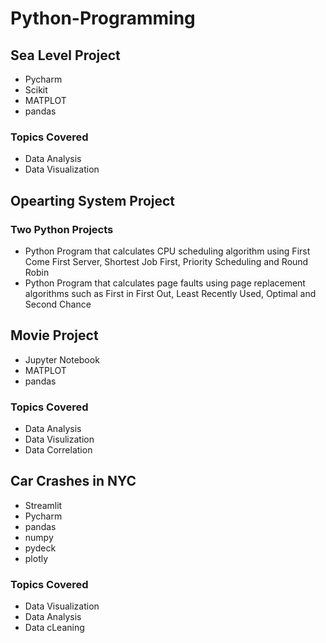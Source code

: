 # Python-Programming


## Sea Level Project
* Pycharm
* Scikit
* MATPLOT
* pandas
### Topics Covered
* Data Analysis
* Data Visualization
  

## Opearting System Project
### Two Python Projects
* Python Program that calculates CPU scheduling algorithm using First Come First Server, Shortest Job First, Priority Scheduling and Round Robin
* Python Program that calculates page faults using page replacement algorithms such as First in First Out, Least Recently Used, Optimal and Second Chance



## Movie Project
* Jupyter Notebook
* MATPLOT
* pandas
### Topics Covered
* Data Analysis
* Data Visulization
* Data Correlation

## Car Crashes in NYC
* Streamlit
* Pycharm
* pandas
* numpy
* pydeck
* plotly
### Topics Covered
* Data Visualization
* Data Analysis
* Data cLeaning
